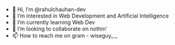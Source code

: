 - 👋 Hi, I’m @rahulchauhan-dev
- 👀 I’m interested in Web Development and Artificial Intelligence
- 🌱 I’m currently learning Web Dev
- 💞️ I’m looking to collaborate on nothin'
- 📫 How to reach me on gram - wiseguy_._

<!---
rahulchauhan-dev/rahulchauhan-dev is a ✨ special ✨ repository because its `README.md` (this file) appears on your GitHub profile.
You can click the Preview link to take a look at your changes.
--->
